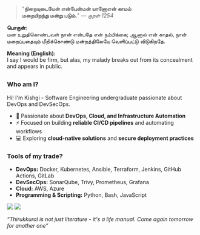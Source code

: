 <div align="left">

> "**நிறையுடையேன் என்பேன்மன் யானோஎன் காமம்**  
> **மறையிறந்து மன்று படும்.**" — *குறள் 1254*

</div>

**பொருள்:**  
மன உறுதிகொண்டவள் நான் என்பதே என் நம்பிக்கை; ஆனால் என் காதல், நான் மறைப்பதையும் மீறிக்கொண்டு மன்றத்திலேயே வெளிப்பட்டு விடுகிறதே.

**Meaning (English):**  
I say I would be firm, but alas, my malady breaks out from its concealment and appears in public.


## 
### Who am I?
Hi! I'm Kishgi - Software Engineering undergraduate passionate about DevOps and DevSecOps.  
- 🔧 Passionate about **DevOps, Cloud, and Infrastructure Automation**  
- ⚡ Focused on building **reliable CI/CD pipelines** and automating workflows   
- 💻 Exploring **cloud-native solutions** and **secure deployment practices** 

### Tools of my trade?
- **DevOps:** Docker, Kubernetes, Ansible, Terraform, Jenkins, GitHub Actions, GitLab 
- **DevSecOps:** SonarQube, Trivy, Prometheus, Grafana 
- **Cloud:** AWS, Azure
- **Programming & Scripting:** Python, Bash, JavaScript  


[![](https://img.shields.io/badge/linkedin-0a66c2)](http://linkedin.com/in/kishgi) [![](https://img.shields.io/badge/portfolio-8A2BE2)](http://kishgi.vercel.app)

</pre>

*“Thirukkural is not just literature - it's a life manual. Come again tomorrow for another one”*
